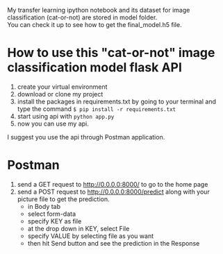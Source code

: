 My transfer learning ipython notebook and its dataset for image classification (cat-or-not) are stored in model folder.  
You can check it up to see how to get the final_model.h5 file.  

# How to use this "cat-or-not" image classification model flask API
1. create your virtual environment
2. download or clone my project
3. install the packages in requirements.txt by going to your terminal and type the command `$ pip install -r requirements.txt`
4. start using api with `python app.py`
5. now you can use my api. 

I suggest you use the api through Postman application.  
# Postman
1. send a GET request to http://0.0.0.0:8000/ to go to the home page
2. send a POST request to http://0.0.0.0:8000/predict along with your picture file to get the prediction.
	- in Body tab
	- select form-data
	- specify KEY as file
	- at the drop down in KEY, select File
	- specify VALUE by selecting file as you want
	- then hit Send button and see the prediction in the Response

